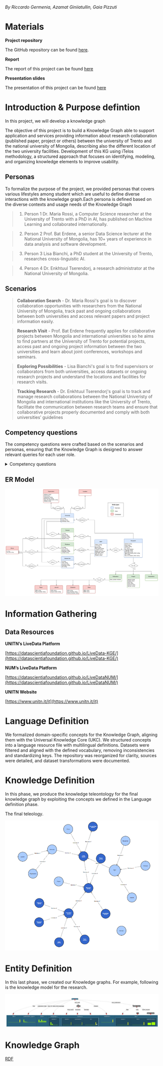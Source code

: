 <!-- # peachydew.github.io asd -->
<!-- <div style="margin-left: 10%; margin-right: 10%; "> -->
<!-- 
# KGE Digital University

<h1>KGE Digital University</h1> -->
<!-- <div style="width: 80%; margin-left: 19%;"> -->


*By Riccardo Germenia, Azamat Giniiatullin, Gaia Pizzuti*

# Materials

**Project repository**

The GitHub repository can be found [here](https://github.com/GaiaPizzuti/KGE-project).

**Report**

The report of this project can be found [here](https://github.com/GaiaPizzuti/KGE-project/blob/main/Documentation/KGE___Project_Report.pdf)

**Presentation slides**

The presentation of this project can be found [here](https://github.com/GaiaPizzuti/KGE-project/blob/main/Documentation/Digital%20University%20Project.pptx)



# Introduction & Purpose defintion

In this project, we will develop a knowledge graph

The objective of this project is to build a Knowledge Graph able to support application and services providing information about research collaboration (published paper, project or others) between the university of Trento and the national university of Mongolia, describing also the different location of the two university facilities. Development of this KG using  iTelos methodology, a structured  approach that focuses on identifying, modeling, and organizing knowledge elements to improve usability.



## Personas

To formalize the purpose of the project, we provided personas that covers various lifestyles among student which are useful to define diverse interactions with the knowledge graph.Each persona is defined based on the diverse contexts and usage needs of the Knowledge
Graph


>1. Person 1 Dr. Maria Rossi, a Computer Science researcher at the University of Trento with a PhD in AI, has published on Machine Learning and collaborated internationally. 

>2. Person 2 Prof. Bat Erdene, a senior Data Science lecturer at the National University of Mongolia, has 10+ years of experience in data analysis and software development. 

>3. Person 3 Lisa Bianchi, a PhD student at the University of Trento, researches cross-linguistic AI.

>4. Person 4 Dr. Enkhtuul Tserendorj, a research administrator at the National University of Mongolia.

## Scenarios

> **Collaboration Search** - Dr. Maria Rossi's goal is to discover collaboration opportunities with researchers from the National University of Mongolia, track past and ongoing collaborations between both universities and access relevant papers and project information easily.

> **Research Visit** - Prof. Bat Erdene frequently applies for collaborative projects between Mongolia and international universities so he aims to find partners at the University of Trento for potential projects, access past and ongoing project information between the two universities and learn about joint conferences, workshops and seminars.

> **Exploring Possibilities** - Lisa Bianchi's goal is to find supervisors or collaborators from both universities, access datasets or ongoing research projects and understand the locations and facilities for research visits.

> **Tracking Research** - Dr. Enkhtuul Tserendorj's goal is to track and manage research collaborations between the National Univeristy of Mongolia and international institutions like the University of Trento, facilitate the communication between research teams and ensure that collaborative projects properly documented and comply with both universities’ guidelines


## Competency questions 

The competency questions were crafted based on the scenarios and personas, ensuring that
the Knowledge Graph is designed to answer relevant queries for each user role. 

<details>
    <summary>Competency questions</summary>
    
    CQ1. Which research projects have been conducted in collaboration between the University of Trento and the National University of Mongolia?

    CQ2. Who are the researchers from both universities that have worked together on a specific project or paper?

    CQ3. What are the research areas that have seen the most collaboration between the two universities?

    CQ4. How many collaborative research papers have been published by researchers from both universities over the last five years?

    CQ5. Which ongoing projects between the two universities are receiving external funding?

    CQ6. Which researchers from the University of Trento specialize in artificial intelligence and have collaborated with counterparts at the National University of Mongolia?

    CQ7. Which researchers from the National University of Mongolia have experience in data science and have co-authored papers with researchers from the University of Trento?

    CQ8. What is the academic profile (publications, projects) of a particular researcher from either university?

    CQ9. What are the main research facilities available at both the University of Trento and the National University of Mongolia for collaborative research?

    CQ10. What is the status of an ongoing research project between the two universities, and who are the main contributors?

    CQ11. What are the deliverables and deadlines for specific ongoing projects between the two universities?

    CQ12. Which students are pursuing a PhD in Data Science?

    CQ13. Which PhD students from the University of Trento have been involved in collaborative research with the National University of Mongolia?


</details>


## ER Model

![image](er_updated.png)


# Information Gathering

## Data Resources

**UNITN’s LiveData Platform**

[https://datascientiafoundation.github.io/LiveData-KGE/](https://datascientiafoundation.github.io/LiveData-KGE/)

**NUM’s LiveData Platform**

[https://datascientiafoundation.github.io/LiveDataNUM/](https://datascientiafoundation.github.io/LiveDataNUM/)


**UNITN Website**

[https://www.unitn.it/it](https://www.unitn.it/it)


# Language Definition

We formalized domain-specific concepts for the Knowledge Graph, aligning them with the Universal Knowledge Core (UKC). We structured concepts into a language resource file with multilingual definitions. Datasets were filtered and aligned with the defined vocabulary, removing inconsistencies and standardizing keys. The repository was reorganized for clarity, sources were detailed, and dataset transformations were documented.

# Knowledge Definition

In this phase, we produce the knowledge teleontology for the final knowledge graph by exploiting the concepts we defined in the Language definition phase.

The final teleology.

![image](teleology.png)

# Entity Definition

In this last phase, we created our Knowledge graphs. For example, following is the knowledge model for the research.

![image](karma-research.jpg)

# Knowledge Graph

[RDF](https://github.com/GaiaPizzuti/KGE-project/blob/main/Phase%205%20-%20Data%20Definition/RDFs/all_data.brf)
